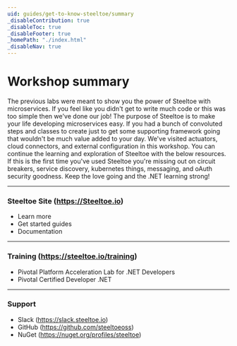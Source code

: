 ```yaml
---
uid: guides/get-to-know-steeltoe/summary
_disableContribution: true
_disableToc: true
_disableFooter: true
_homePath: "./index.html"
_disableNav: true
---
```


[vs-get-started]: ~/guides/images/vs-get-started.png "Visual Studio get started"
[vs-new-proj]: ~/guides/images/vs-new-proj.png "New visual studio web project"
[vs-name-proj]: ~/guides/images/vs-configure-project.png "Name project"
[vs-create-proj]: ~/guides/images/vs-create-project.png "Create an api project"
[vs-add-endpointcore]: ~/guides/images/vs-add-endpointcore.png "Endpointcode nuget dependency"
[vs-add-dynamiclogger]: ~/guides/images/vs-add-dynamiclogger.png "Dynamiclogger nuget dependency"
[vs-add-tracingcore]: ~/guides/images/vs-add-tracingcore.png "TracingCode nuget dependency"
[vs-run-application]: ~/guides/images/vs-run-application.png "Run the project"
[run-weatherforecast]: ~/guides/images/weatherforecast-endpoint.png "Weatherforecast endpoint"
[health-endpoint]: ~/guides/images/health-endpoint.png "Health endpoint"
[info-endpoint]: ~/guides/images/info-endpoint.png "Info endpoint"
[trace-log]: ~/guides/images/trace-log.png "Trace logs"
[exercise-1-link]: exercise1.md
[exercise-2-link]: exercise2.md
[exercise-3-link]: exercise3.md
[exercise-4-link]: exercise4.md

# Workshop summary

The previous labs were meant to show you the power of Steeltoe with microservices. If you feel like you didn't get to write much code or this was too simple then we've done our job! The purpose of Steeltoe is to make your life developing microservices easy. If you had a bunch of convoluted steps and classes to create just to get some supporting framework going that wouldn't be much value added to your day. We've visited actuators, cloud connectors, and external configuration in this workshop. You can continue the learning and exploration of Steeltoe with the below resources. If this is the first time you've used Steeltoe you're missing out on circuit breakers, service discovery, kubernetes things, messaging, and oAuth security goodness. Keep the love going and the .NET learning strong!

---

### Steeltoe Site (https://Steeltoe.io)

- Learn more
- Get started guides
- Documentation

---

### Training (https://steeltoe.io/training)

- Pivotal Platform Acceleration Lab for .NET Developers
- Pivotal Certified Developer .NET

---

### Support

- Slack (https://slack.steeltoe.io)
- GitHub (https://github.com/steeltoeoss)
- NuGet (https://nuget.org/profiles/steeltoe)
